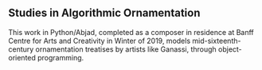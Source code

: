 ## Studies in Algorithmic Ornamentation ##

This work in Python/Abjad, completed as a composer in residence at Banff Centre for Arts and Creativity in Winter of 2019, models mid-sixteenth-century ornamentation treatises by artists like Ganassi, through object-oriented programming.
